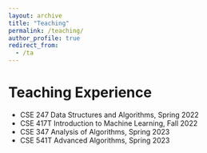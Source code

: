 ```yaml
---
layout: archive
title: "Teaching"
permalink: /teaching/
author_profile: true
redirect_from:
  - /ta
---
```


Teaching Experience
======
* CSE 247 Data Structures and Algorithms, Spring 2022
* CSE 417T Introduction to Machine Learning, Fall 2022
* CSE 347 Analysis of Algorithms, Spring 2023
* CSE 541T Advanced Algorithms, Spring 2023